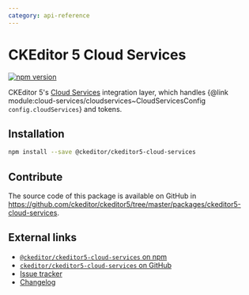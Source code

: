 ```yaml
---
category: api-reference
---
```


# CKEditor 5 Cloud Services

[![npm version](https://badge.fury.io/js/%40ckeditor%2Fckeditor5-cloud-services.svg)](https://www.npmjs.com/package/@ckeditor/ckeditor5-cloud-services)

CKEditor 5's [Cloud Services](https://ckeditor.com/ckeditor-cloud-services/) integration layer, which handles {@link module:cloud-services/cloudservices~CloudServicesConfig `config.cloudServices`} and tokens.

## Installation

```bash
npm install --save @ckeditor/ckeditor5-cloud-services
```

## Contribute

The source code of this package is available on GitHub in https://github.com/ckeditor/ckeditor5/tree/master/packages/ckeditor5-cloud-services.

## External links

* [`@ckeditor/ckeditor5-cloud-services` on npm](https://www.npmjs.com/package/@ckeditor/ckeditor5-cloud-services)
* [`ckeditor/ckeditor5-cloud-services` on GitHub](https://github.com/ckeditor/ckeditor5/tree/master/packages/ckeditor5-cloud-services)
* [Issue tracker](https://github.com/ckeditor/ckeditor5/issues)
* [Changelog](https://github.com/ckeditor/ckeditor5/blob/master/CHANGELOG.md)
